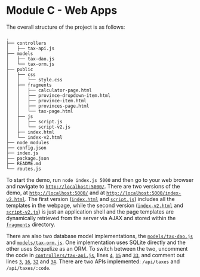 # Module C - Web Apps

The overall structure of the project is as follows:
```
.
├── controllers
│   ├── tax-api.js
├── models
│   ├── tax-dao.js
│   └── tax-orm.js
├── public
│   ├── css
│   │   └── style.css
│   ├── fragments
│   │   ├── calculator-page.html
│   │   ├── province-dropdown-item.html
│   │   ├── province-item.html
│   │   ├── provinces-page.html
│   │   └── tax-page.html
│   ├── js
│   │   ├── script.js
│   │   └── script-v2.js
│   ├── index.html
│   └── index-v2.html
├── node_modules
├── config.json
├── index.js
├── package.json
├── README.md
└── routes.js
```

To start the demo, run `node index.js 5000` and then go to your web browser and
navigate to [`http://localhost:5000/`](http://localhost:5000/).
There are two versions of the demo, at [`http://localhost:5000/`](http://localhost:5000/)
and at [`http://localhost:5000/index-v2.html`](http://localhost:5000/index-v2.html).
The first version ([`index.html`](public/index.html) and [`script.js`](public/js/script.js))
includes all the templates in the webpage, while the second version
([`index-v2.html`](public/index-v2.html) and [`script-v2.js`](public/js/script-v2.js))
is just an application shell and the page templates are dynamically retrieved
from the server via AJAX and stored within the [`fragments`](public/fragments) directory.

There are also two database model implementations, the
[`models/tax-dao.js`](models/tax-dao.js) and
[`models/tax-orm.js`](models/tax-orm.js). One implementation uses SQLite
directly and the other uses Sequelize as an ORM. To switch between the two,
uncomment the code in [`controllers/tax-api.js`](controllers/tax-api.js), lines
[`4`](controllers/tax-api.js#L4), [`15`](controllers/tax-api.js#L15) and
[`33`](controllers/tax-api.js#L33), and comment out lines
[`3`](controllers/tax-api.js#L3), [`16`](controllers/tax-api.js#L16),
[`32`](controllers/tax-api.js#L32) and [`34`](controllers/tax-api.js#L34). There are
two APIs implemented: `/api/taxes` and `/api/taxes/:code`.

